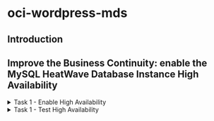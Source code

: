 # oci-wordpress-mds

## Introduction

## Improve the Business Continuity: enable the MySQL HeatWave Database Instance High Availability

<details>
<summary>Task 1 - Enable High Availability  </summary>

1. We continue to work in the OCI Dashboard

2. Navigate to MySQL HeatWave database instances

    ![OCI Burger menu for MySQL HeatWave Database instances](./images/./OCI-burger_menu-databases-db_system.png)

3. Click now on your instance name "MySQLInstance" to see the details.

    ![OCI MySQL HeatWave Database Service instances list](./images/./OCI-mds-instances-list.png)

4. Please note that HA is not enabled. Click "enable"

    ![OCI MySQL HeatWave Database Service instance details](./images/./OCI-mds-instance_details.png)

4. Confirm the activation clicking on "Enable"

    ![OCI MySQL HeatWave Database Service instance enable HA confirmation](./images/./OCI-mds-enable_HA.png)

5. By default, standalone and High Availability instances have different configuration settings. Choose the configuration "MySQL.VM.Standard.E4.4.64GB.HA" and press "Enable"

    ![OCI MySQL HeatWave Database Service instance choose HA configuration](./images/./OCI-mds-enable_HA-Choose_configuration.png)

6. It requires some minutes to enable the HA, so wait until the end of the activity

    ![OCI MySQL HeatWave Database Service instance enabling HA wait message](./images/OCI-mds-enable_HA-wait.png)

7. While a change is in progress, you can navigate instance details, but you are not allowed to make changes.
    We can see it from the "UPDATING" (orange) status.

    ![OCI MySQL HeatWave Database Service instance enabling HA update status](./images/./OCI-mds-enable_HA-update_status.png)

</details>

<details>
<summary>Task 1 - Test High Availability  </summary>

1. Please check the MySQL HeatWave Database Service instance endpoint, and note that the Private IP address of your instance doesn't change enabling or disabling the High Availability

2. We can now simulate a failure, with the "switchover" option.
    From the Instance details page, open the "More actions" menu and choose

    ![OCI MySQL HeatWave Database Instance High Availability switchover](./images/./OCI-mds-more_actions-switchover.png)

3. The wizard ask you which FD (Fault Domain) or AD (Availability Domain) to use.
    Choose one different from the actual and confirm with "SWitchover" button. Below example is for FD.

    ![OCI MySQL HeatWave Database Instance High Availability switchover choose new FD](./images/./OCI-mds-more_actions-switchover-choose_fd.png)

4. Even if the instance is in "UPDATE" (orange) status, it's still online. The downtime is limited to the seconds required to complete the switchover. Wait that the instance return to "ACTIVE" (green) status. The status change requires few minutes.

5. Return to your "My Restaurant" web site and navigate. YOu can see that the web site is still working perfectly

</details>

